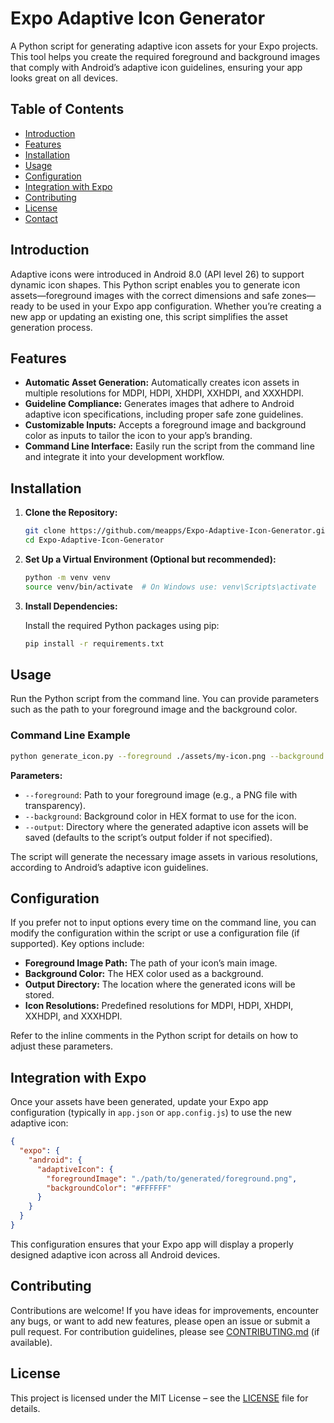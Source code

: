 # Expo Adaptive Icon Generator

A Python script for generating adaptive icon assets for your Expo projects. This tool helps you create the required foreground and background images that comply with Android’s adaptive icon guidelines, ensuring your app looks great on all devices.

## Table of Contents

- [Introduction](#introduction)
- [Features](#features)
- [Installation](#installation)
- [Usage](#usage)
- [Configuration](#configuration)
- [Integration with Expo](#integration-with-expo)
- [Contributing](#contributing)
- [License](#license)
- [Contact](#contact)

## Introduction

Adaptive icons were introduced in Android 8.0 (API level 26) to support dynamic icon shapes. This Python script enables you to generate icon assets—foreground images with the correct dimensions and safe zones—ready to be used in your Expo app configuration. Whether you’re creating a new app or updating an existing one, this script simplifies the asset generation process.

## Features

- **Automatic Asset Generation:** Automatically creates icon assets in multiple resolutions for MDPI, HDPI, XHDPI, XXHDPI, and XXXHDPI.
- **Guideline Compliance:** Generates images that adhere to Android adaptive icon specifications, including proper safe zone guidelines.
- **Customizable Inputs:** Accepts a foreground image and background color as inputs to tailor the icon to your app’s branding.
- **Command Line Interface:** Easily run the script from the command line and integrate it into your development workflow.

## Installation

1. **Clone the Repository:**

   ```bash
   git clone https://github.com/meapps/Expo-Adaptive-Icon-Generator.git
   cd Expo-Adaptive-Icon-Generator
   ```

2. **Set Up a Virtual Environment (Optional but recommended):**

   ```bash
   python -m venv venv
   source venv/bin/activate  # On Windows use: venv\Scripts\activate
   ```

3. **Install Dependencies:**

   Install the required Python packages using pip:

   ```bash
   pip install -r requirements.txt
   ```

## Usage

Run the Python script from the command line. You can provide parameters such as the path to your foreground image and the background color.

### Command Line Example

```bash
python generate_icon.py --foreground ./assets/my-icon.png --background "#FFFFFF" --output ./output
```

**Parameters:**
- `--foreground`: Path to your foreground image (e.g., a PNG file with transparency).
- `--background`: Background color in HEX format to use for the icon.
- `--output`: Directory where the generated adaptive icon assets will be saved (defaults to the script’s output folder if not specified).

The script will generate the necessary image assets in various resolutions, according to Android’s adaptive icon guidelines.

## Configuration

If you prefer not to input options every time on the command line, you can modify the configuration within the script or use a configuration file (if supported). Key options include:
- **Foreground Image Path:** The path of your icon’s main image.
- **Background Color:** The HEX color used as a background.
- **Output Directory:** The location where the generated icons will be stored.
- **Icon Resolutions:** Predefined resolutions for MDPI, HDPI, XHDPI, XXHDPI, and XXXHDPI.

Refer to the inline comments in the Python script for details on how to adjust these parameters.

## Integration with Expo

Once your assets have been generated, update your Expo app configuration (typically in `app.json` or `app.config.js`) to use the new adaptive icon:

```json
{
  "expo": {
    "android": {
      "adaptiveIcon": {
        "foregroundImage": "./path/to/generated/foreground.png",
        "backgroundColor": "#FFFFFF"
      }
    }
  }
}
```

This configuration ensures that your Expo app will display a properly designed adaptive icon across all Android devices.

## Contributing

Contributions are welcome! If you have ideas for improvements, encounter any bugs, or want to add new features, please open an issue or submit a pull request. For contribution guidelines, please see [CONTRIBUTING.md](CONTRIBUTING.md) (if available).

## License

This project is licensed under the MIT License – see the [LICENSE](LICENSE) file for details.

